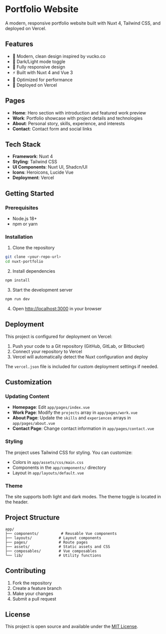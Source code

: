 # Portfolio Website

A modern, responsive portfolio website built with Nuxt 4, Tailwind CSS, and deployed on Vercel.

## Features

- 🎨 Modern, clean design inspired by vucko.co
- 🌙 Dark/Light mode toggle
- 📱 Fully responsive design
- ⚡ Built with Nuxt 4 and Vue 3
- 🎯 Optimized for performance
- 🚀 Deployed on Vercel

## Pages

- **Home**: Hero section with introduction and featured work preview
- **Work**: Portfolio showcase with project details and technologies
- **About**: Personal story, skills, experience, and interests
- **Contact**: Contact form and social links

## Tech Stack

- **Framework**: Nuxt 4
- **Styling**: Tailwind CSS
- **UI Components**: Nuxt UI, Shadcn/UI
- **Icons**: Heroicons, Lucide Vue
- **Deployment**: Vercel

## Getting Started

### Prerequisites

- Node.js 18+
- npm or yarn

### Installation

1. Clone the repository

```bash
git clone <your-repo-url>
cd nuxt-portfolio
```

2. Install dependencies

```bash
npm install
```

3. Start the development server

```bash
npm run dev
```

4. Open [http://localhost:3000](http://localhost:3000) in your browser

## Deployment

This project is configured for deployment on Vercel:

1. Push your code to a Git repository (GitHub, GitLab, or Bitbucket)
2. Connect your repository to Vercel
3. Vercel will automatically detect the Nuxt configuration and deploy

The `vercel.json` file is included for custom deployment settings if needed.

## Customization

### Updating Content

- **Homepage**: Edit `app/pages/index.vue`
- **Work Page**: Modify the `projects` array in `app/pages/work.vue`
- **About Page**: Update the `skills` and `experiences` arrays in `app/pages/about.vue`
- **Contact Page**: Change contact information in `app/pages/contact.vue`

### Styling

The project uses Tailwind CSS for styling. You can customize:

- Colors in `app/assets/css/main.css`
- Components in the `app/components/` directory
- Layout in `app/layouts/default.vue`

### Theme

The site supports both light and dark modes. The theme toggle is located in the header.

## Project Structure

```
app/
├── components/          # Reusable Vue components
├── layouts/            # Layout components
├── pages/              # Route pages
├── assets/             # Static assets and CSS
├── composables/        # Vue composables
└── lib/                # Utility functions
```

## Contributing

1. Fork the repository
2. Create a feature branch
3. Make your changes
4. Submit a pull request

## License

This project is open source and available under the [MIT License](LICENSE).
